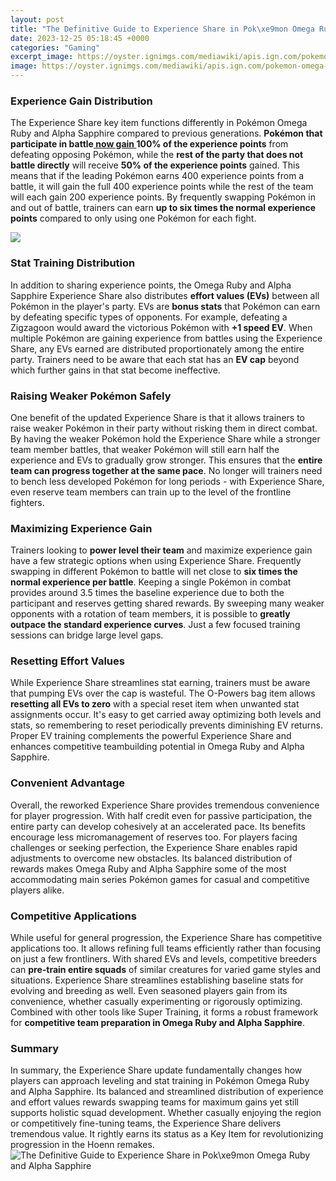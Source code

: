 ```yaml
---
layout: post
title: "The Definitive Guide to Experience Share in Pok\xe9mon Omega Ruby and Alpha Sapphire"
date: 2023-12-25 05:18:45 +0000
categories: "Gaming"
excerpt_image: https://oyster.ignimgs.com/mediawiki/apis.ign.com/pokemon-omega-ruby-and-alpha-sapphire/2/20/Pokemon-oras-box-art.png?width=640
image: https://oyster.ignimgs.com/mediawiki/apis.ign.com/pokemon-omega-ruby-and-alpha-sapphire/2/20/Pokemon-oras-box-art.png?width=640
---
```


### Experience Gain Distribution 
The Experience Share key item functions differently in Pokémon Omega Ruby and Alpha Sapphire compared to previous generations. **Pokémon that participate in battle[ now gain ](https://fistore.mysenprints.com/collection/aguillon)100% of the experience points** from defeating opposing Pokémon, while the **rest of the party that does not battle directly** will receive **50% of the experience points** gained. This means that if the leading Pokémon earns 400 experience points from a battle, it will gain the full 400 experience points while the rest of the team will each gain 200 experience points. By frequently swapping Pokémon in and out of battle, trainers can earn **up to six times the normal experience points** compared to only using one Pokémon for each fight.

![](http://gamingbolt.com/wp-content/uploads/2014/12/pokemon-omega-ruby-alpha-sapphire.jpg)
### Stat Training Distribution
In addition to sharing experience points, the Omega Ruby and Alpha Sapphire Experience Share also distributes **effort values (EVs)** between all Pokémon in the player's party. EVs are **bonus stats** that Pokémon can earn by defeating specific types of opponents. For example, defeating a Zigzagoon would award the victorious Pokémon with **+1 speed EV**. When multiple Pokémon are gaining experience from battles using the Experience Share, any EVs earned are distributed proportionately among the entire party. Trainers need to be aware that each stat has an **EV cap** beyond which further gains in that stat become ineffective.
### Raising Weaker Pokémon Safely 
One benefit of the updated Experience Share is that it allows trainers to raise weaker Pokémon in their party without risking them in direct combat. By having the weaker Pokémon hold the Experience Share while a stronger team member battles, that weaker Pokémon will still earn half the experience and EVs to gradually grow stronger. This ensures that the **entire team can progress together at the same pace**. No longer will trainers need to bench less developed Pokémon for long periods - with Experience Share, even reserve team members can train up to the level of the frontline fighters.
### Maximizing Experience Gain 
Trainers looking to **power level their team** and maximize experience gain have a few strategic options when using Experience Share. Frequently swapping in different Pokémon to battle will net close to **six times the normal experience per battle**. Keeping a single Pokémon in combat provides around 3.5 times the baseline experience due to both the participant and reserves getting shared rewards. By sweeping many weaker opponents with a rotation of team members, it is possible to **greatly outpace the standard experience curves**. Just a few focused training sessions can bridge large level gaps.
### Resetting Effort Values 
While Experience Share streamlines stat earning, trainers must be aware that pumping EVs over the cap is wasteful. The O-Powers bag item allows **resetting all EVs to zero** with a special reset item when unwanted stat assignments occur. It's easy to get carried away optimizing both levels and stats, so remembering to reset periodically prevents diminishing EV returns. Proper EV training complements the powerful Experience Share and enhances competitive teambuilding potential in Omega Ruby and Alpha Sapphire.
### Convenient Advantage 
Overall, the reworked Experience Share provides tremendous convenience for player progression. With half credit even for passive participation, the entire party can develop cohesively at an accelerated pace. Its benefits encourage less micromanagement of reserves too. For players facing challenges or seeking perfection, the Experience Share enables rapid adjustments to overcome new obstacles. Its balanced distribution of rewards makes Omega Ruby and Alpha Sapphire some of the most accommodating main series Pokémon games for casual and competitive players alike.
### Competitive Applications 
While useful for general progression, the Experience Share has competitive applications too. It allows refining full teams efficiently rather than focusing on just a few frontliners. With shared EVs and levels, competitive breeders can **pre-train entire squads** of similar creatures for varied game styles and situations. Experience Share streamlines establishing baseline stats for evolving and breeding as well. Even seasoned players gain from its convenience, whether casually experimenting or rigorously optimizing. Combined with other tools like Super Training, it forms a robust framework for **competitive team preparation in Omega Ruby and Alpha Sapphire**.
### Summary 
In summary, the Experience Share update fundamentally changes how players can approach leveling and stat training in Pokémon Omega Ruby and Alpha Sapphire. Its balanced and streamlined distribution of experience and effort values rewards swapping teams for maximum gains yet still supports holistic squad development. Whether casually enjoying the region or competitively fine-tuning teams, the Experience Share delivers tremendous value. It rightly earns its status as a Key Item for revolutionizing progression in the Hoenn remakes.
![The Definitive Guide to Experience Share in Pok\xe9mon Omega Ruby and Alpha Sapphire](https://oyster.ignimgs.com/mediawiki/apis.ign.com/pokemon-omega-ruby-and-alpha-sapphire/2/20/Pokemon-oras-box-art.png?width=640)
